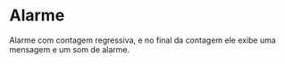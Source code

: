 # Alarme
Alarme com contagem regressiva, e no final da contagem ele exibe uma mensagem e um som de alarme.
